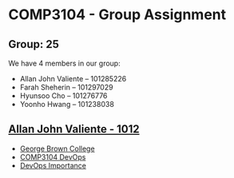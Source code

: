 # COMP3104 - Group Assignment

## Group: 25

We have 4 members in our group:

* Allan John Valiente – 101285226
* Farah Sheherin – 101297029
* Hyunsoo Cho – 101276776
* Yoonho Hwang – 101238038


## [Allan John Valiente - 1012](https://github.com/vaj90)

- [George Brown College](101285226_gb.txt)
- [COMP3104 DevOps](101285226_devops.txt)
- [DevOps Importance](101285226_sdlc.txt)